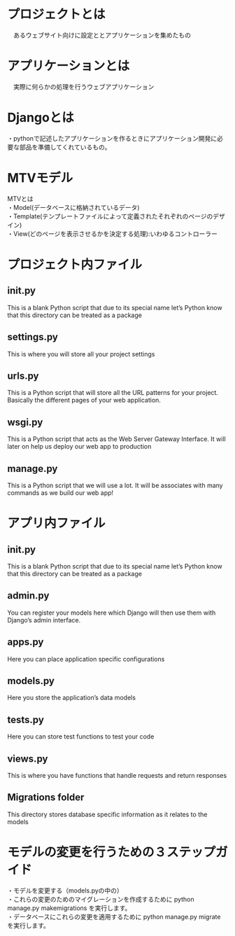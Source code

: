 # プロジェクトとは  
　あるウェブサイト向けに設定ととアプリケーションを集めたもの    

# アプリケーションとは
　実際に何らかの処理を行うウェブアプリケーション  

# Djangoとは
 ・pythonで記述したアプリケーションを作るときにアプリケーション開発に必要な部品を準備してくれているもの。  

# MTVモデル  
 MTVとは  
 ・Model(データベースに格納されているデータ)  
 ・Template(テンプレートファイルによって定義されたそれぞれのページのデザイン)  
 ・View(どのページを表示させるかを決定する処理):いわゆるコントローラー  

# プロジェクト内ファイル
## __init__.py
  This is a blank Python script that due to its special name let’s Python know that this directory can be treated as a package    

## settings.py
  This is where you will store all your project settings  

## urls.py
  This is a Python script that will store all the URL patterns for your project. Basically the different pages of your web application.  

## wsgi.py
  This is a Python script that acts as the Web Server Gateway Interface. It will later on help us deploy our web app to production  

## manage.py
  This is a Python script that we will use a lot. It will be associates with many commands as we build our web app!  

# アプリ内ファイル
## __init__.py
  This is a blank Python script that due to its special name let’s Python know that this directory can be treated as a package  

## admin.py
  You can register your models here which Django will then use them with Django’s admin interface.  

## apps.py
  Here you can place application specific configurations  

## models.py
  Here you store the application’s data models  

## tests.py
Here you can store test functions to test your code  

## views.py
  This is where you have functions that handle requests and return responses  

## Migrations folder
  This directory stores database specific information as it relates to the models  

# モデルの変更を行うための３ステップガイド
・モデルを変更する（models.pyの中の）  
・これらの変更のためのマイグレーションを作成するために python manage.py makemigrations を実行します。  
・データベースにこれらの変更を適用するために python manage.py migrate を実行します。  
